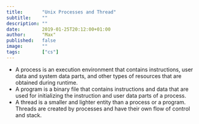```yaml
---
title:       "Unix Processes and Thread"
subtitle:    ""
description: ""
date:        2019-01-25T20:12:00+01:00
author:      "Max"
published:   false
image:       ""
tags:        ["cs"]
---
```



- A process is an execution environment that contains instructions, user data and system data parts, and other types of resources that are obtained during runtime. 
- A program is a binary file that contains instructions and data that are used for initializing the instruction and user data parts of a process.
- A thread is a smaller and lighter entity than a process or a program. Threads are created by processes and have their own flow of control and stack.
